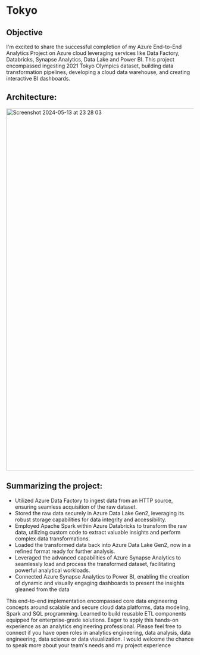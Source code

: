 # Tokyo 

## Objective
I'm excited to share the successful completion of my Azure End-to-End Analytics Project on Azure cloud leveraging services like Data Factory, Databricks, Synapse Analytics, Data Lake and Power BI. This project encompassed ingesting 2021 Tokyo Olympics dataset, building data transformation pipelines, developing a cloud data warehouse, and creating interactive BI dashboards.

## Architecture:
<img width="970" alt="Screenshot 2024-05-13 at 23 28 03" src="https://github.com/pradhanmona7/Tokyo-Olympic-Data-analysis-Using-Azure-/assets/114325852/8cc019ea-04a5-4673-a1cd-9de1054ce7a8">


## Summarizing the project:

* Utilized Azure Data Factory to ingest data from an HTTP source, ensuring seamless acquisition of the raw dataset.
* Stored the raw data securely in Azure Data Lake Gen2, leveraging its robust storage capabilities for data integrity and accessibility.
* Employed Apache Spark within Azure Databricks to transform the raw data, utilizing custom code to extract valuable insights and perform complex data transformations.
* Loaded the transformed data back into Azure Data Lake Gen2, now in a refined format ready for further analysis.
* Leveraged the advanced capabilities of Azure Synapse Analytics to seamlessly load and process the transformed dataset, facilitating powerful analytical workloads.
* Connected Azure Synapse Analytics to Power BI, enabling the creation of dynamic and visually engaging dashboards to present the insights gleaned from the data

This end-to-end implementation encompassed core data engineering concepts around scalable and secure cloud data platforms, data modeling, Spark and SQL programming. Learned to build reusable ETL components equipped for enterprise-grade solutions. Eager to apply this hands-on experience as an analytics engineering professional.
Please feel free to connect if you have open roles in analytics engineering, data analysis, data engineering, data science or data visualization. I would welcome the chance to speak more about your team's needs and my project experience
